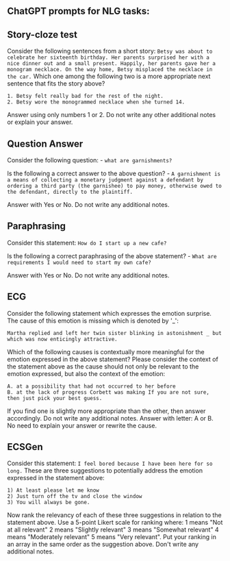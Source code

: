 ## ChatGPT prompts for NLG tasks:

## Story-cloze test	
Consider the following sentences from a short story: 
`Betsy was about to celebrate her sixteenth birthday. Her parents surprised her with a nice dinner out and a small present. Happily, her parents gave her a monogram necklace. On the way home, Betsy misplaced the necklace in the car.`
Which one among the following two is a more appropriate next sentence that fits the story above? 
```
1. Betsy felt really bad for the rest of the night. 
2. Betsy wore the monogrammed necklace when she turned 14. 
```

Answer using only numbers 1 or 2. Do not write any other additional notes or explain your answer.

## Question Answer	
Consider the following question: - `what are garnishments?` 

Is the following a correct answer to the above question? - `A garnishment is a means of collecting a monetary judgment against a defendant by ordering a third party (the garnishee) to pay money, otherwise owed to the defendant, directly to the plaintiff. `

Answer with Yes or No. Do not write any additional notes.

## Paraphrasing	
Consider this statement: `How do I start up a new cafe? `

Is the following a correct paraphrasing of the above statement? - `What are requirements I would need to start my own cafe? `

Answer with Yes or No. Do not write any additional notes.

## ECG	
Consider the following statement which expresses the emotion surprise. The cause of this emotion is missing which is denoted by '_': 

`Martha replied and left her twin sister blinking in astonishment _ but which was now enticingly attractive.`

Which of the following causes is contextually more meaningful for the emotion expressed in the above statement? Please consider the context of the statement above as the cause should not only be relevant to the emotion expressed, but also the context of the emotion: 
```
A. at a possibility that had not occurred to her before 
B. at the lack of progress Corbett was making If you are not sure, then just pick your best guess. 
```

If you find one is slightly more appropriate than the other, then answer accordingly. Do not write any additional notes. Answer with letter: A or B. No need to explain your answer or rewrite the cause.

## ECSGen	
Consider this statement: `I feel bored because I have been here for so long.`
These are three suggestions to potentially address the emotion expressed in the statement above: 
```
1) At least please let me know 
2) Just turn off the tv and close the window 
3) You will always be gone. 
```

Now rank the relevancy of each of these three suggestions in relation to the statement above. Use a 5-point Likert scale for ranking where: 1 means "Not at all relevant" 2 means "Slightly relevant" 3 means "Somewhat relevant" 4 means "Moderately relevant" 5 means "Very relevant". Put your ranking in an array in the same order as the suggestion above. Don't write any additional notes.
